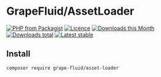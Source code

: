 # GrapeFluid/AssetLoader

[![PHP from Packagist](https://img.shields.io/packagist/php-v/grape-fluid/asset-loader.svg?style=flat-square)](https://packagist.org/packages/grape-fluid/asset-loader)
[![Licence](https://img.shields.io/packagist/l/grape-fluid/asset-loader.svg?style=flat-square)](https://packagist.org/packages/grape-fluid/asset-loader)
[![Downloads this Month](https://img.shields.io/packagist/dm/grape-fluid/asset-loader.svg?style=flat-square)](https://packagist.org/packages/grape-fluid/asset-loader)
[![Downloads total](https://img.shields.io/packagist/dt/grape-fluid/asset-loader.svg?style=flat-square)](https://packagist.org/packages/grape-fluid/asset-loader)
[![Latest stable](https://img.shields.io/packagist/v/grape-fluid/asset-loader.svg?style=flat-square)](https://packagist.org/packages/grape-fluid/asset-loader)


## Install

```
composer require grape-fluid/asset-loader
```
